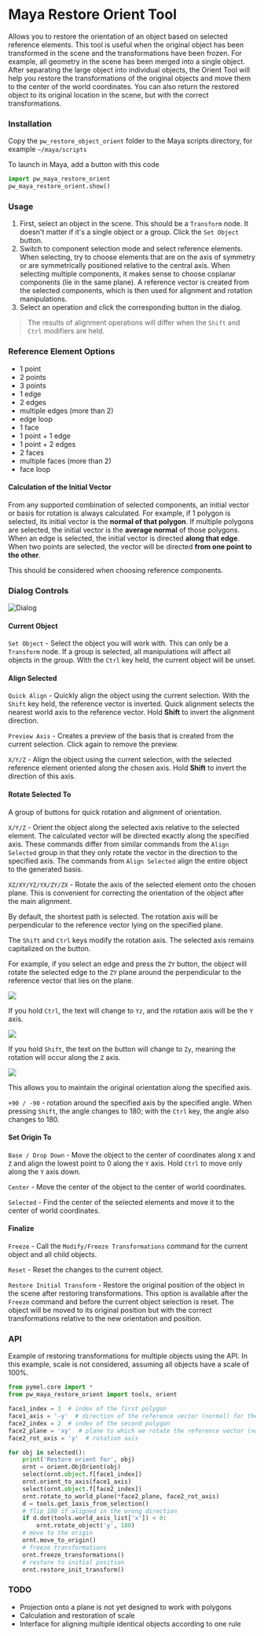# Maya Restore Orient Tool

Allows you to restore the orientation of an object based on selected reference elements.
This tool is useful when the original object has been transformed in the scene
and the transformations have been frozen. For example, all geometry in the scene has been merged into a single object.
After separating the large object into individual objects, the Orient Tool will help you restore the transformations
of the original objects and move them to the center of the world coordinates.
You can also return the restored object to its original location in the scene, but with the correct transformations.

### Installation

Copy the `pw_restore_object_orient` folder to the Maya scripts directory, for example `~/maya/scripts`

To launch in Maya, add a button with this code

```python
import pw_maya_restore_orient
pw_maya_restore_orient.show()
```

### Usage

1. First, select an object in the scene. This should be a `Transform` node. It doesn't matter if it's a single object or a group. Click the `Set Object` button.
2. Switch to component selection mode and select reference elements.
   When selecting, try to choose elements that are on the axis of symmetry or are symmetrically positioned relative to the central axis.
   When selecting multiple components, it makes sense to choose coplanar components (lie in the same plane).
   A reference vector is created from the selected components, which is then used for alignment and rotation manipulations.
3. Select an operation and click the corresponding button in the dialog.

> The results of alignment operations will differ when the `Shift` and `Ctrl` modifiers are held.

### Reference Element Options

- 1 point
- 2 points
- 3 points
- 1 edge
- 2 edges
- multiple edges (more than 2)
- edge loop
- 1 face
- 1 point + 1 edge
- 1 point + 2 edges
- 2 faces
- multiple faces (more than 2)
- face loop

#### Calculation of the Initial Vector

From any supported combination of selected components, an initial vector or basis for rotation is always calculated.
For example, if 1 polygon is selected, its initial vector is the **normal of that polygon**. If multiple polygons are selected,
the initial vector is the **average normal** of those polygons.
When an edge is selected, the initial vector is directed **along that edge**.
When two points are selected, the vector will be directed **from one point to the other**.

This should be considered when choosing reference components.

### Dialog Controls

![Dialog](images/img1.png)

#### Current Object

`Set Object` - Select the object you will work with. This can only be a `Transform` node.
If a group is selected, all manipulations will affect all objects in the group.
With the `Ctrl` key held, the current object will be unset.

#### Align Selected

`Quick Align` - Quickly align the object using the current selection. With the `Shift` key held, the reference vector is inverted.
Quick alignment selects the nearest world axis to the reference vector. Hold **Shift** to invert the alignment direction.

`Preview Axis` - Creates a preview of the basis that is created from the current selection. Click again to remove the preview.

`X/Y/Z` - Align the object using the current selection, with the selected reference element oriented along the chosen axis.
Hold **Shift** to invert the direction of this axis.

#### Rotate Selected To

A group of buttons for quick rotation and alignment of orientation.

`X/Y/Z` - Orient the object along the selected axis relative to the selected element. The calculated vector will be 
directed exactly along the specified axis.
These commands differ from similar commands from the `Align Selected` group in that they only rotate the vector in the direction
to the specified axis. The commands from `Align Selected` align the entire object to the generated basis.

`XZ/XY/YZ/YX/ZY/ZX` - Rotate the axis of the selected element onto the chosen plane. This is convenient for 
correcting the orientation of the object after the main alignment.

By default, the shortest path is selected. The rotation axis will be perpendicular to the reference 
vector lying on the specified plane.

The `Shift` and `Ctrl` keys modify the rotation axis. The selected axis remains capitalized on the button.

For example, if you select an edge and press the `ZY` button, the object will rotate the selected edge to the `ZY` 
plane around the perpendicular to the reference vector that lies on the plane.

![](images/perpendicular.gif)

If you hold `Ctrl`, the text will change to `Yz`, and the rotation axis will be the `Y` axis.

![](images/along-y-axis.gif)

If you hold `Shift`, the text on the button will change to `Zy`, meaning the rotation will occur along the `Z` axis.

![](images/along-z-axis.gif)


This allows you to maintain the original orientation along the specified axis.

`+90 / -90` - rotation around the specified axis by the specified angle. When pressing `Shift`, the angle changes to 180; 
with the `Ctrl` key, the angle also changes to 180.

#### Set Origin To

`Base / Drop Down` - Move the object to the center of coordinates along `X` and `Z` and align the lowest point to 0 along the `Y` axis.
Hold `Ctrl` to move only along the `Y` axis down.

`Center` - Move the center of the object to the center of world coordinates.

`Selected` - Find the center of the selected elements and move it to the center of world coordinates.

#### Finalize

`Freeze` - Call the `Modify/Freeze Transformations` command for the current object and all child objects.

`Reset` - Reset the changes to the current object.

`Restore Initial Transform` - Restore the original position of the object in the scene after restoring transformations.
This option is available after the `Freeze` command and before the current object selection is reset.
The object will be moved to its original position but with the correct transformations relative to the new orientation and position.

### API

Example of restoring transformations for multiple objects using the API. 
In this example, scale is not considered, assuming all objects have a scale of 100%.

```python
from pymel.core import *
from pw_maya_restore_orient import tools, orient

face1_index = 3  # index of the first polygon
face1_axis = '-y'  # direction of the reference vector (normal) for the first polygon
face2_index = 2  # index of the second polygon
face2_plane = 'xy'  # plane to which we rotate the reference vector (normal of the second polygon)
face2_rot_axis = 'y'  # rotation axis

for obj in selected():
    print('Restore orient for', obj)
    ornt = orient.ObjOrient(obj)
    select(ornt.object.f[face1_index])
    ornt.orient_to_axis(face1_axis)
    select(ornt.object.f[face2_index])
    ornt.rotate_to_world_plane(*face2_plane, face2_rot_axis)
    d = tools.get_1axis_from_selection()
    # flip 180 if aligned in the wrong direction
    if d.dot(tools.world_axis_list['x']) < 0:
        ornt.rotate_object('y', 180)
    # move to the origin
    ornt.move_to_origin()
    # freeze transformations
    ornt.freeze_transformations()
    # restore to initial position
    ornt.restore_init_transform()
```

### TODO

- Projection onto a plane is not yet designed to work with polygons
- Calculation and restoration of scale
- Interface for aligning multiple identical objects according to one rule